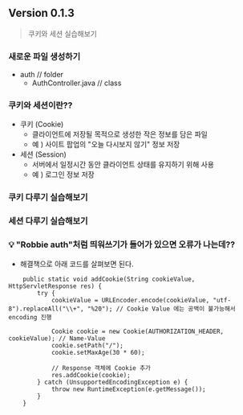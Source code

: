 ## Version 0.1.3
> 쿠키와 세션 실습해보기

### 새로운 파일 생성하기
* auth // folder
    * AuthController.java // class
    
### 쿠키와 세션이란??
* 쿠키 (Cookie)
    * 클라이언트에 저장될 목적으로 생성한 작은 정보를 담은 파일
    * 예 ) 사이트 팝업의 "오늘 다시보지 않기" 정보 저장
* 세션 (Session)
    * 서버에서 일정시간 동안 클라이언트 상태를 유지하기 위해 사용
    * 예 ) 로그인 정보 저장

### 쿠키 다루기 실습해보기

### 세션 다루기 실습해보기

### 💡 "Robbie auth"처럼 띄워쓰기가 들어가 있으면 오류가 나는데??
* 해결책으로 아래 코드를 살펴보면 된다.
```
    public static void addCookie(String cookieValue, HttpServletResponse res) {
        try {
            cookieValue = URLEncoder.encode(cookieValue, "utf-8").replaceAll("\\+", "%20"); // Cookie Value 에는 공백이 불가능해서 encoding 진행

            Cookie cookie = new Cookie(AUTHORIZATION_HEADER, cookieValue); // Name-Value
            cookie.setPath("/");
            cookie.setMaxAge(30 * 60);

            // Response 객체에 Cookie 추가
            res.addCookie(cookie);
        } catch (UnsupportedEncodingException e) {
            throw new RuntimeException(e.getMessage());
        }
    }
```